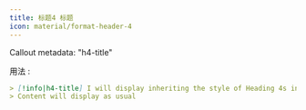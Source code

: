 ```yaml
---
title: 标题4 标题
icon: material/format-header-4
---
```


Callout metadata: "h4-title"

用法 :

```md
> [!info|h4-title] I will display inheriting the style of Heading 4s in this theme
> Content will display as usual
```

